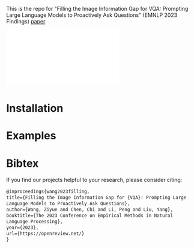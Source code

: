 This is the repo for "Filling the Image Information Gap for VQA: Prompting Large Language Models to Proactively Ask Questions" (EMNLP 2023 Findings) [paper](https://openreview.net/)

![pipeline](images/framework-cameraready.pdf )

# Installation

# Examples

# Bibtex
If you find our projects helpful to your research, please consider citing:
```
@inproceedings{wang2023filling,
title={Filling the Image Information Gap for {VQA}: Prompting Large Language Models to Proactively Ask Questions},
author={Wang, Ziyue and Chen, Chi and Li, Peng and Liu, Yang},
booktitle={The 2023 Conference on Empirical Methods in Natural Language Processing},
year={2023},
url={https://openreview.net/}
}
```
